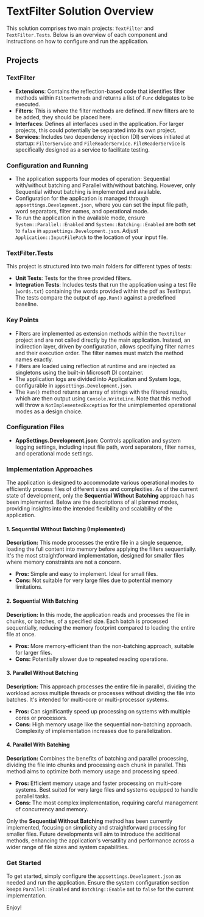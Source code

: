 ﻿# TextFilter Solution Overview

This solution comprises two main projects: `TextFilter` and `TextFilter.Tests`. Below is an overview of each component and instructions on how to configure and run the application.

## Projects

### TextFilter

- **Extensions**: Contains the reflection-based code that identifies filter methods within `FilterMethods` and returns a list of `Func` delegates to be executed.
- **Filters**: This is where the filter methods are defined. If new filters are to be added, they should be placed here.
- **Interfaces**: Defines all interfaces used in the application. For larger projects, this could potentially be separated into its own project.
- **Services**: Includes two dependency injection (DI) services initiated at startup: `FilterService` and `FileReaderService`. `FileReaderService` is specifically designed as a service to facilitate testing.

### Configuration and Running

- The application supports four modes of operation: Sequential with/without batching and Parallel with/without batching. However, only Sequential without batching is implemented and available.
- Configuration for the application is managed through `appsettings.Development.json`, where you can set the input file path, word separators, filter names, and operational mode.
- To run the application in the available mode, ensure `System::Parallel::Enabled` and `System::Batching::Enabled` are both set to `false` in `appsettings.Development.json`. Adjust `Application::InputFilePath` to the location of your input file.

### TextFilter.Tests

This project is structured into two main folders for different types of tests:
- **Unit Tests**: Tests for the three provided filters.
- **Integration Tests**: Includes tests that run the application using a test file (`words.txt`) containing the words provided within the pdf as TextInput. The tests compare the output of `app.Run()` against a predefined baseline.

### Key Points

- Filters are implemented as extension methods within the `TextFilter` project and are not called directly by the main application. Instead, an indirection layer, driven by configuration, allows specifying filter names and their execution order. The filter names must match the method names exactly.
- Filters are loaded using reflection at runtime and are injected as singletons using the built-in Microsoft DI container.
- The application logs are divided into Application and System logs, configurable in `appsettings.Development.json`.
- The `Run()` method returns an array of strings with the filtered results, which are then output using `Console.WriteLine`. Note that this method will throw a `NotImplementedException` for the unimplemented operational modes as a design choice.

### Configuration Files

- **AppSettings.Development.json**: Controls application and system logging settings, including input file path, word separators, filter names, and operational mode settings.


### Implementation Approaches

The application is designed to accommodate various operational modes to efficiently process files of different sizes and complexities. As of the current state of development, only the **Sequential Without Batching** approach has been implemented. Below are the descriptions of all planned modes, providing insights into the intended flexibility and scalability of the application.

#### 1. Sequential Without Batching (Implemented)

**Description:** This mode processes the entire file in a single sequence, loading the full content into memory before applying the filters sequentially. It's the most straightforward implementation, designed for smaller files where memory constraints are not a concern.

- **Pros:** Simple and easy to implement. Ideal for small files.
- **Cons:** Not suitable for very large files due to potential memory limitations.

#### 2. Sequential With Batching

**Description:** In this mode, the application reads and processes the file in chunks, or batches, of a specified size. Each batch is processed sequentially, reducing the memory footprint compared to loading the entire file at once.

- **Pros:** More memory-efficient than the non-batching approach, suitable for larger files.
- **Cons:** Potentially slower due to repeated reading operations.

#### 3. Parallel Without Batching

**Description:** This approach processes the entire file in parallel, dividing the workload across multiple threads or processes without dividing the file into batches. It's intended for multi-core or multi-processor systems.

- **Pros:** Can significantly speed up processing on systems with multiple cores or processors.
- **Cons:** High memory usage like the sequential non-batching approach. Complexity of implementation increases due to parallelization.

#### 4. Parallel With Batching

**Description:** Combines the benefits of batching and parallel processing, dividing the file into chunks and processing each chunk in parallel. This method aims to optimize both memory usage and processing speed.

- **Pros:** Efficient memory usage and faster processing on multi-core systems. Best suited for very large files and systems equipped to handle parallel tasks.
- **Cons:** The most complex implementation, requiring careful management of concurrency and memory.

Only the **Sequential Without Batching** method has been currently implemented, focusing on simplicity and straightforward processing for smaller files. Future developments will aim to introduce the additional methods, enhancing the application's versatility and performance across a wider range of file sizes and system capabilities.

### Get Started

To get started, simply configure the `appsettings.Development.json` as needed and run the application. Ensure the system configuration section keeps `Parallel::Enabled` and `Batching::Enable` set to `false` for the current implementation.

Enjoy!
